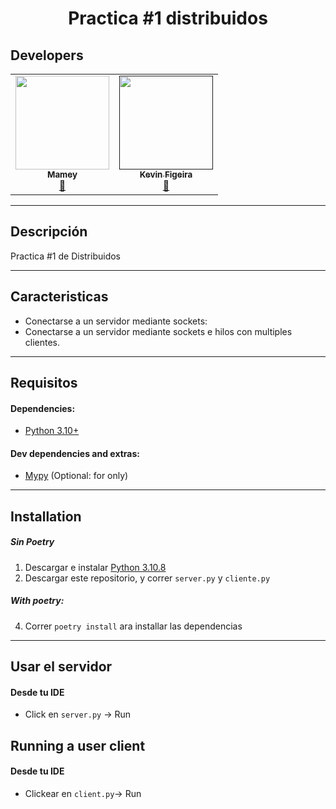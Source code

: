 <p align="center">
    <h1 align="center"/> Practica #1 distribuidos </h1>
</p>


## Developers
<table align="center">
<tbody>
<tr>
<td align="center"><a href="https://github.com/ImMamey" rel="nofollow"><img src="https://avatars.githubusercontent.com/u/32584037?v=4" width="150px;" alt="" style="max-width:100%;"><br><sub><b>Mamey</b></sub></a><br><a href="https://github.com/ImMamey/Practica-5-DDNS/commits?author=ImMamey" title="Commits"><g-emoji class="g-emoji" alias="book" fallback-src="https://github.githubassets.com/images/icons/emoji/unicode/1f4d6.png">📖</g-emoji></a></td>
<td align="center"><a href="" rel="nofollow"><img src="https://avatars.githubusercontent.com/u/59516038?v=4" width="150px;" alt="" style="max-width:100%;"><br><sub><b>Kevin Figeira</b></sub></a><br><a href="https://github.com/ImMamey/Practica-5-DDNS/commits?author=scapon17" title="Commits"><g-emoji class="g-emoji" alias="book" fallback-src="https://github.githubassets.com/images/icons/emoji/unicode/1f4d6.png">📖</g-emoji></a></td>
</tr>
</tbody>
</table>

---


## Descripción
 Practica #1 de Distribuidos


---
## Caracteristicas
* Conectarse a un servidor mediante sockets:
* Conectarse a un servidor mediante sockets e hilos con multiples clientes.

---


## Requisitos
#### Dependencies:
* [Python 3.10+](https://www.python.org/downloads/)

#### Dev dependencies and extras:
* [Mypy](http://mypy-lang.org/) (Optional: for only)
---
## Installation

##### Sin Poetry 
1. Descargar e instalar [Python 3.10.8](https://www.python.org/downloads/)
2. Descargar este repositorio, y correr `server.py` y `cliente.py`

##### With poetry:
4. Correr `poetry install` ara installar las dependencias
---

## Usar el servidor
#### Desde tu IDE
* Click en `server.py` -> Run

## Running a user client
#### Desde tu IDE
* Clickear en `client.py`-> Run


